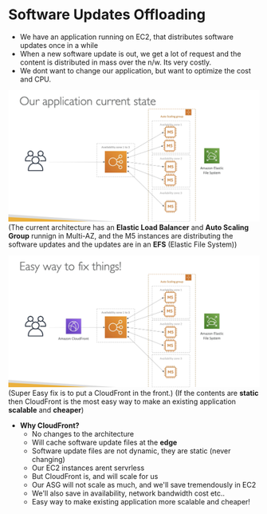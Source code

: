 # Software Updates Offloading

  - We have an application running on EC2, that distributes software updates once in a while
  - When a new software update is out, we get a lot of request and the content is distributed in mass over the n/w. Its very costly.
  - We dont want to change our application, but want to optimize the cost and CPU.

![Alt text](images/SoftwareUpdate_Existing.png)
  (The current architecture has an **Elastic Load Balancer** and **Auto Scaling Group** runnign in Multi-AZ, and the M5 instances are distributing the software updates and the updates are in an **EFS** (Elastic File System))  

![Alt text](images/SoftwareUpdate_Fix.png)
  (Super Easy fix is to put a CloudFront in the front.)
  (If the contents are **static** then CloudFront is the most easy way to make an existing application **scalable** and **cheaper**)  


- **Why CloudFront?**
    - No changes to the architecture
    - Will cache software update files at the **edge**
    - Software update files are not dynamic, they are static (never changing)
    - Our EC2 instances arent servrless
    - But CloudFront is, and will scale for us
    - Our ASG will not scale as much, and we'll save tremendously in EC2
    - We'll also save in availability, network bandwidth cost etc..
    - Easy way to make existing application more scalable and cheaper!